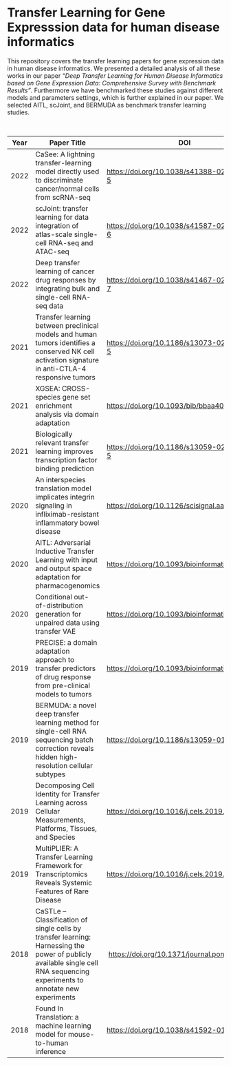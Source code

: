 Transfer Learning for Gene Expresssion data for human disease informatics
=========================================================================

This repository covers the transfer learning papers for gene expression data in
human disease informatics. We presented a detailed analysis of all these works
in our paper *“Deep Transfer Learning for Human Disease Informatics based on
Gene Expression Data: Comprehensive Survey with Benchmark Results”*. Furthermore
we have benchmarked these studies against different models and parameters
settings, which is further explained in our paper. We selected AITL, scJoint,
and BERMUDA as benchmark transfer learning studies.

 

| **Year** | **Paper Title**                                                                                                                                                             | **DOI**                                          | **GitHub**                                                                          |
|----------|-----------------------------------------------------------------------------------------------------------------------------------------------------------------------------|--------------------------------------------------|-------------------------------------------------------------------------------------|
| 2022     | CaSee: A lightning transfer-learning model directly used to discriminate cancer/normal cells from scRNA-seq                                                                 | https://doi.org/10.1038/s41388-022-02478-5       | https://github.com/yuansh3354/CaSee                                                 |
| 2022     | scJoint: transfer learning for data integration of atlas-scale single-cell RNA-seq and ATAC-seq                                                                             | https://doi.org/10.1038/s41587-021-01161-6       | https://github.com/SydneyBioX/scJoint                                               |
| 2022     | Deep transfer learning of cancer drug responses by integrating bulk and single-cell RNA-seq data                                                                            | https://doi.org/10.1038/s41467-022-34277-7       | https://github.com/OSU-BMBL/scDEAL                                                  |
| 2021     | Transfer learning between preclinical models and human tumors identifies a conserved NK cell activation signature in anti-CTLA-4 responsive tumors                          | https://doi.org/10.1186/s13073-021-00944-5       | https://github.com/edavis71/projectR_ICI                                            |
| 2021     | XGSEA: CROSS-species gene set enrichment analysis via domain adaptation                                                                                                     | <https://doi.org/10.1093/bib/bbaa406>            | https://github.com/LiminLi-xjtu/XGSEA                                               |
| 2021     | Biologically relevant transfer learning improves transcription factor binding prediction                                                                                    | https://doi.org/10.1186/s13059-021-02499-5       | https://github.com/wassermanlab/TF-Binding-Transfer-Learning                        |
| 2020     | An interspecies translation model implicates integrin signaling in infliximab-resistant inflammatory bowel disease                                                          | https://doi.org/10.1126/scisignal.aay3258        |                                                                                     |
| 2020     | AITL: Adversarial Inductive Transfer Learning with input and output space adaptation for pharmacogenomics                                                                   | <https://doi.org/10.1093/bioinformatics/btaa442> | https://github.com/hosseinshn/AITL                                                  |
| 2020     | Conditional out-of-distribution generation for unpaired data using transfer VAE                                                                                             | <https://doi.org/10.1093/bioinformatics/btaa800> | https://github.com/theislab/trvae https://github.com/theislab/trvae_reproducibility |
| 2019     | PRECISE: a domain adaptation approach to transfer predictors of drug response from pre-clinical models to tumors                                                            | <https://doi.org/10.1093/bioinformatics/btz372>  | https://github.com/NKI-CCB/PRECISE                                                  |
| 2019     | BERMUDA: a novel deep transfer learning method for single-cell RNA sequencing batch correction reveals hidden high-resolution cellular subtypes                             | https://doi.org/10.1186/s13059-019-1764-6        | https://github.com/txWang/BERMUDA                                                   |
| 2019     | Decomposing Cell Identity for Transfer Learning across Cellular Measurements, Platforms, Tissues, and Species                                                               | <https://doi.org/10.1016/j.cels.2019.04.004>     | https://github.com/genesofeve/projectR                                              |
| 2019     | MultiPLIER: A Transfer Learning Framework for Transcriptomics Reveals Systemic Features of Rare Disease                                                                     | https://doi.org/10.1016/j.cels.2019.04.003       | (Docker Image) https://hub.docker.com/r/jtaroni/multi-plier/                        |
| 2018     | CaSTLe – Classification of single cells by transfer learning: Harnessing the power of publicly available single cell RNA sequencing experiments to annotate new experiments |  <https://doi.org/10.1371/journal.pone.0208349>  | https://github.com/yuvallb/CaSTLe                                                   |
| 2018     | Found In Translation: a machine learning model for mouse-to-human inference                                                                                                 | https://doi.org/10.1038/s41592-018-0214-9        | https://github.com/shenorrLabTRDF/FIT.mouse2man                                     |

 
